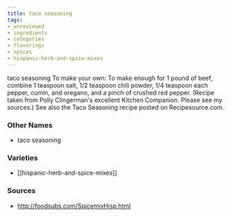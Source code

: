 ```yaml
---
title: taco seasoning
tags:
- unreviewed
- ingredients
- categories
- flavorings
- spices
- hispanic-herb-and-spice-mixes
---
```

taco seasoning To make your own: To make enough for 1 pound of beef, combine 1 teaspoon salt, 1/2 teaspoon chili powder, 1/4 teaspoon each pepper, cumin, and oregano, and a pinch of crushed red pepper. (Recipe taken from Polly Clingerman's excellent Kitchen Companion. Please see my sources.) See also the Taco Seasoning recipe posted on Recipesource.com.

### Other Names

* taco seasoning

### Varieties

* [[hispanic-herb-and-spice-mixes]]

### Sources
* http://foodsubs.com/SpicemixHisp.html
